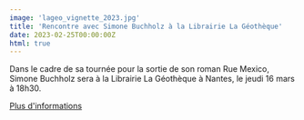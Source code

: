 ```yaml
---
image: 'lageo_vignette_2023.jpg'
title: 'Rencontre avec Simone Buchholz à la Librairie La Géothèque'
date: 2023-02-25T00:00:00Z
html: true
---
```


<p>
  Dans le cadre de sa tournée pour la sortie de son roman Rue Mexico, Simone Buchholz sera à la Librairie La Géothèque à Nantes, le jeudi 16 mars à 18h30. <br/>
</p>
<p>
  <a
    href="https://www.l-atalante.com/agenda/simone-buchholz-la-geotheque-nantes/"
    rel="noopener noreferrer"
    target="_blank"
  >
    Plus d'informations
  </a>
</p>


